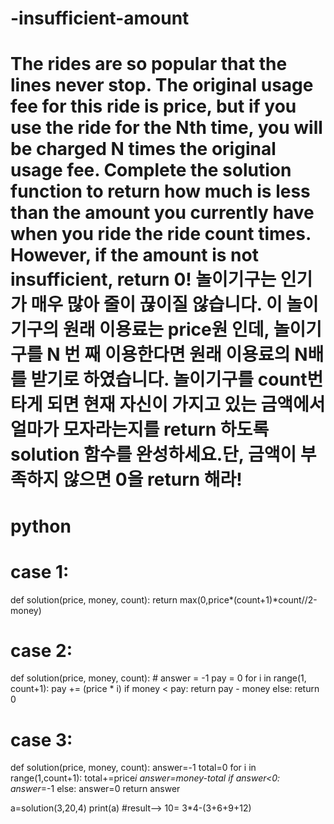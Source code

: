 # -insufficient-amount
# The rides are so popular that the lines never stop. The original usage fee for this ride is price, but if you use the ride for the Nth time, you will be charged N times the original usage fee. Complete the solution function to return how much is less than the amount you currently have when you ride the ride count times. However, if the amount is not insufficient, return 0! 놀이기구는 인기가 매우 많아 줄이 끊이질 않습니다. 이 놀이기구의 원래 이용료는 price원 인데, 놀이기구를 N 번 째 이용한다면 원래 이용료의 N배를 받기로 하였습니다. 놀이기구를 count번 타게 되면 현재 자신이 가지고 있는 금액에서 얼마가 모자라는지를 return 하도록 solution 함수를 완성하세요.단, 금액이 부족하지 않으면 0을 return 해라!
# python
# case 1:
def solution(price, money, count):
    return max(0,price*(count+1)*count//2-money)
# case 2:
def solution(price, money, count):
    # answer = -1
    pay = 0
    for i in range(1, count+1):
        pay += (price * i)
    if money < pay:
        return pay - money
    else:
        return 0
# case 3:
def solution(price, money, count):
    answer=-1
    total=0
    for i in range(1,count+1):
        total+=price*i
        answer=money-total
        if answer<0:
            answer*=-1
        else:
            answer=0
    return answer
        
a=solution(3,20,4)
print(a)
#result--> 10= 3*4-(3+6+9+12)
